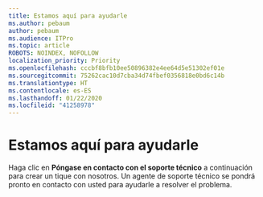 ```yaml
---
title: Estamos aquí para ayudarle
ms.author: pebaum
author: pebaum
ms.audience: ITPro
ms.topic: article
ROBOTS: NOINDEX, NOFOLLOW
localization_priority: Priority
ms.openlocfilehash: cccbf8bfb10ee50896382e4ee64d5e51302ef01e
ms.sourcegitcommit: 75262cac10d7cba34d74fbef0356818e0bd6c14b
ms.translationtype: HT
ms.contentlocale: es-ES
ms.lasthandoff: 01/22/2020
ms.locfileid: "41258978"
---
```

# <a name="were-here-to-help"></a>Estamos aquí para ayudarle

Haga clic en **Póngase en contacto con el soporte técnico** a continuación para crear un tique con nosotros. Un agente de soporte técnico se pondrá pronto en contacto con usted para ayudarle a resolver el problema.